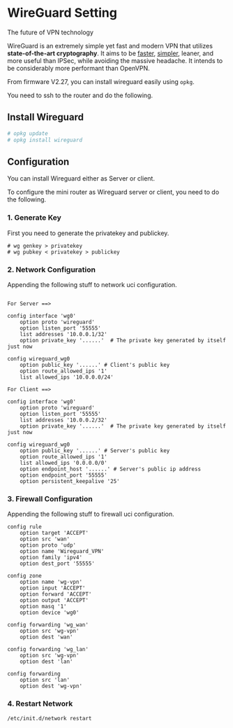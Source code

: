 # WireGuard Setting  

The future of VPN technology



WireGuard is an extremely simple yet fast and modern VPN that utilizes **state-of-the-art cryptography**. It aims to be [faster](https://www.wireguard.com/performance/), [simpler](https://www.wireguard.com/quickstart/), leaner, and more useful than IPSec, while avoiding the massive headache. It intends to be considerably more performant than OpenVPN. 

From firmware V2.27, you can install wireguard easily using `opkg`.

You need to ssh to the router and do the following.

## Install Wireguard  

```bash  
# opkg update
# opkg install wireguard
```

## Configuration  

You can install Wireguard either as Server or client.

To configure the mini router as Wireguard server or client, you need to do the following.

### 1. Generate Key  

First you need to generate the privatekey and publickey. 

```  
# wg genkey > privatekey
# wg pubkey < privatekey > publickey
```

### 2. Network Configuration  

Appending the following stuff to network uci configuration.  

```  

For Server ==>

config interface 'wg0'                 
    option proto 'wireguard'                                                
    option listen_port '55555'                                              
    list addresses '10.0.0.1/32'         
    option private_key '......'  # The private key generated by itself just now    
                                                                                
config wireguard_wg0
    option public_key '......' # Client's public key
    option route_allowed_ips '1'
    list allowed_ips '10.0.0.0/24'

For Client ==>

config interface 'wg0'                 
    option proto 'wireguard'                                                
    option listen_port '55555'                                              
    list addresses '10.0.0.2/32'         
    option private_key '......'  # The private key generated by itself just now        
                                                                                
config wireguard_wg0
    option public_key '......' # Server's public key
    option route_allowed_ips '1'
    list allowed_ips '0.0.0.0/0'
	option endpoint_host '......' # Server's public ip address
    option endpoint_port '55555'
	option persistent_keepalive '25'
```

### 3. Firewall Configuration  

Appending the following stuff to firewall uci configuration.  

```  
config rule                 
    option target 'ACCEPT'
    option src 'wan'      
    option proto 'udp'     
    option name 'Wireguard_VPN'
    option family 'ipv4'
    option dest_port '55555'
	
config zone                  
    option name 'wg-vpn'
    option input 'ACCEPT'  
    option forward 'ACCEPT'
    option output 'ACCEPT'
    option masq '1'  
    option device 'wg0'
                           
config forwarding 'wg_wan'   
    option src 'wg-vpn'
    option dest 'wan'      
                       
config forwarding 'wg_lan'
    option src 'wg-vpn'
    option dest 'lan'
                        
config forwarding        
    option src 'lan'
    option dest 'wg-vpn'
```

### 4. Restart Network  

```  
/etc/init.d/network restart
```
